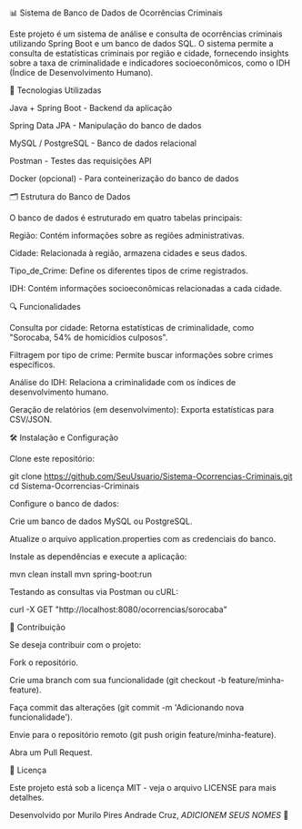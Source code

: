 📊 Sistema de Banco de Dados de Ocorrências Criminais

Este projeto é um sistema de análise e consulta de ocorrências criminais utilizando Spring Boot 
e um banco de dados SQL. O sistema permite a consulta de estatísticas criminais por região e cidade, fornecendo insights sobre a taxa de criminalidade 
e indicadores socioeconômicos, como o IDH (Índice de Desenvolvimento Humano).

🚀 Tecnologias Utilizadas

Java + Spring Boot - Backend da aplicação

Spring Data JPA - Manipulação do banco de dados

MySQL / PostgreSQL - Banco de dados relacional

Postman - Testes das requisições API

Docker (opcional) - Para conteinerização do banco de dados


🗂 Estrutura do Banco de Dados

O banco de dados é estruturado em quatro tabelas principais:

Região: Contém informações sobre as regiões administrativas.

Cidade: Relacionada à região, armazena cidades e seus dados.

Tipo_de_Crime: Define os diferentes tipos de crime registrados.

IDH: Contém informações socioeconômicas relacionadas a cada cidade.


🔍 Funcionalidades

Consulta por cidade: Retorna estatísticas de criminalidade, como "Sorocaba, 54% de homicídios culposos".

Filtragem por tipo de crime: Permite buscar informações sobre crimes específicos.

Análise do IDH: Relaciona a criminalidade com os índices de desenvolvimento humano.

Geração de relatórios (em desenvolvimento): Exporta estatísticas para CSV/JSON.

🛠 Instalação e Configuração

Clone este repositório:

git clone https://github.com/SeuUsuario/Sistema-Ocorrencias-Criminais.git
cd Sistema-Ocorrencias-Criminais

Configure o banco de dados:

Crie um banco de dados MySQL ou PostgreSQL.

Atualize o arquivo application.properties com as credenciais do banco.

Instale as dependências e execute a aplicação:

mvn clean install
mvn spring-boot:run

Testando as consultas via Postman ou cURL:

curl -X GET "http://localhost:8080/ocorrencias/sorocaba"


📌 Contribuição

Se deseja contribuir com o projeto:

Fork o repositório.

Crie uma branch com sua funcionalidade (git checkout -b feature/minha-feature).

Faça commit das alterações (git commit -m 'Adicionando nova funcionalidade').

Envie para o repositório remoto (git push origin feature/minha-feature).

Abra um Pull Request.


📜 Licença

Este projeto está sob a licença MIT - veja o arquivo LICENSE para mais detalhes.


Desenvolvido por Murilo Pires Andrade Cruz, *ADICIONEM SEUS NOMES* 🚀
